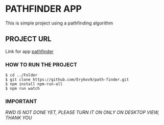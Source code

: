 # PATHFINDER APP

This is simple project using a pathfinding algorithm

## PROJECT URL

Link for app [pathfinder](https://eszczepanek-pathfinder.herokuapp.com)

### HOW TO RUN THE PROJECT

```
$ cd ../Folder
$ git clone https://github.com/Erykov9/path-finder.git
$ npm install npm-run-all
$ npm run watch
```

### IMPORTANT

*RWD IS NOT DONE YET, PLEASE TURN IT ON ONLY ON DESKTOP VIEW, THANK YOU*